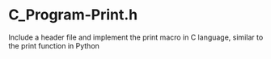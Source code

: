 # C_Program-Print.h
Include a header file and implement the print macro in C language, similar to the print function in Python
